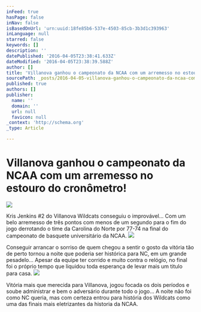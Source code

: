 ```yaml
---
inFeed: true
hasPage: false
inNav: false
isBasedOnUrl: 'urn:uuid:18fe85b6-537e-4503-85cb-3b3d1c393963'
inLanguage: null
starred: false
keywords: []
description: ''
datePublished: '2016-04-05T23:38:41.633Z'
dateModified: '2016-04-05T23:38:39.588Z'
author: []
title: 'Villanova ganhou o campeonato da NCAA com um arremesso no estouro do cronômetro!'
sourcePath: _posts/2016-04-05-villanova-ganhou-o-campeonato-da-ncaa-com-um-arremesso-no-es.md
published: true
authors: []
publisher:
  name: ''
  domain: ''
  url: null
  favicon: null
_context: 'http://schema.org'
_type: Article

---
```

# Villanova ganhou o campeonato da NCAA com um arremesso no estouro do cronômetro!
![](https://the-grid-user-content.s3-us-west-2.amazonaws.com/2bb373b7-def7-4f70-9c11-e487f257251d.png)

Kris Jenkins \#2 do Villanova Wildcats conseguiu o improvável... Com um belo arremesso de três pontos com menos de um segundo para o fim do jogo derrotando o time da Carolina do Norte por 77-74 na final do campeonato de basquete universitário da NCAA.
![](https://the-grid-user-content.s3-us-west-2.amazonaws.com/259b451a-f1ea-41e8-a231-57220e780007.jpg)

Conseguir arrancar o sorriso de quem chegou a sentir o gosto da vitória tão de perto tornou a noite que poderia ser histórica para NC, em um grande pesadelo... Apesar da equipe ter corrido e muito contra o relógio, no final foi o próprio tempo que liquidou toda esperança de levar mais um titulo para casa.
![](https://the-grid-user-content.s3-us-west-2.amazonaws.com/2933e4fb-bc29-415e-8fa5-c07b53856d81.jpg)

Vitória mais que merecida para Villanova, jogou focada os dois períodos e soube administrar e bem o adversário durante todo o jogo... A noite não foi como NC queria, mas com certeza entrou para história dos Wildcats como uma das finais mais eletrizantes da historia da NCAA.